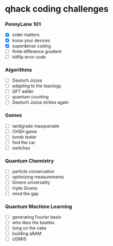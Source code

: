 # qhack coding challenges

### PennyLane 101
- [x] order matters
- [x] know your devices
- [x] superdense coding
- [ ] finite difference gradient
- [ ] bitflip error code

### Algorithms
- [ ] Deutsch Jozsa
- [ ] adapting to the topology
- [ ] QFT adder
- [ ] quantum counting
- [ ] Deutsch Jozsa strikes again

### Games
- [ ] tardigrade masquerade
- [ ] CHSH game
- [ ] bomb tester
- [ ] find the car
- [ ] switches 

### Quantum Chemistry
- [ ] particle conservation
- [ ] optimizing measurements
- [ ] Givens universality
- [ ] triple Givens
- [ ] mind the gap

### Quantum Machine Learning
- [ ] generating Fourier basis
- [ ] who likes the beatles
- [ ] Ising on the cake
- [ ] building qRAM
- [ ] UDMIS
